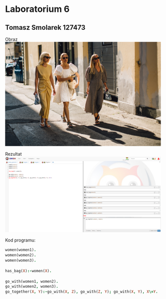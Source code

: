 # Laboratorium 6
## Tomasz Smolarek 127473

Obraz
![image](obraz02.jpg)

Rezultat
![image](result.png)


Kod programu:
```prolog
women(women1).
women(women2).
women(women3).

has_bag(X):-women(X).

go_with(women1, women2).
go_with(women2, women3).
go_together(X, Y):-go_with(X, Z), go_with(Z, Y); go_with(X, Y), X\=Y.
```